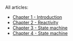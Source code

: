 
All articles:

- [Chapter 1 - Introduction](chapter_1_introduction)
- [Chapter 2 - Reactivity](chapter_2_reactivity)
- [Chapter 3 - State machine](chapter_3_state_machine)
- [Chapter 4 - State machine](chapter_4_caching)
